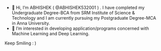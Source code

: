 - 👋 Hi, I’m ABHISHEK ( @ABHISHEK532001 ) . I have completed my Undergraduate Degree-BCA from SRM Institute of Science & Technology and I am currently pursuing my Postgraduate Degree-MCA in Anna University.
- 👀 I’m interested in developing application/programs concerned with Machine Learning and Deep Learning.

Keep Smiling : )



